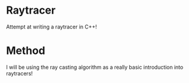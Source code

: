 # Raytracer
Attempt at writing a raytracer in C++! 

# Method
I will be using the ray casting algorithm as a really basic introduction into raytracers!